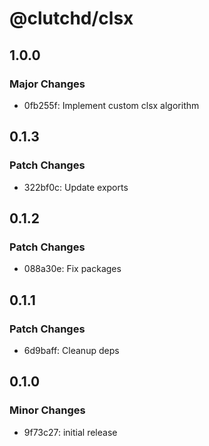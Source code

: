 # @clutchd/clsx

## 1.0.0

### Major Changes

- 0fb255f: Implement custom clsx algorithm

## 0.1.3

### Patch Changes

- 322bf0c: Update exports

## 0.1.2

### Patch Changes

- 088a30e: Fix packages

## 0.1.1

### Patch Changes

- 6d9baff: Cleanup deps

## 0.1.0

### Minor Changes

- 9f73c27: initial release

